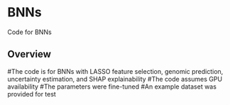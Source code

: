 # BNNs
Code for BNNs
## Overview
#The code is for BNNs with LASSO feature selection, genomic prediction, uncertainty estimation, and SHAP explainability
#The code assumes GPU availability
#The parameters were fine-tuned
#An example dataset was provided for test

